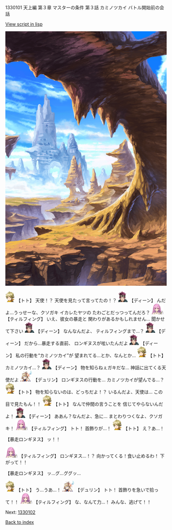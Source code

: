 1330101 天上編 第３章 マスターの条件 第３話 カミノツカイ バトル開始前の会話

[View script in lisp](../scripts/1330101.txt)

![wild.png](../images/backgrounds/wild.png)

<img src="../images/units/4.png" alt="4.png" height="34"/>
【トト】
天使！？
天使を見たって言ってたの！？

<img src="../images/units/6.png" alt="6.png" height="34"/>
【ディーン】
んだよ…うっせーな、クソガキ
イカレたヤツの
たわごとだっつってんだろ？

<img src="../images/units/24.png" alt="24.png" height="34"/>
【ティルフィング】
いえ、彼女の暴走と
関わりがあるかもしれません…
聞かせて下さい

<img src="../images/units/6.png" alt="6.png" height="34"/>
【ディーン】
なんなんだよ、
ティルフィングまで…？

<img src="../images/units/6.png" alt="6.png" height="34"/>
【ディーン】
だから…暴走する直前、
ロンギヌスが呟いたんだよ

<img src="../images/units/6.png" alt="6.png" height="34"/>
【ディーン】
私の行動を“カミノツカイ”が
望まれてる…とか、なんとか…

<img src="../images/units/4.png" alt="4.png" height="34"/>
【トト】
カミノツカイ…？

<img src="../images/units/6.png" alt="6.png" height="34"/>
【ディーン】
物を知らねぇガキだな…
神話に出てくる天使だよ

<img src="../images/units/0.png" alt="0.png" height="34"/>
【デュリン】
ロンギヌスの行動を…
カミノツカイが望んでる…？

<img src="../images/units/4.png" alt="4.png" height="34"/>
【トト】
物を知らないのは、どっちだよ！？
いるんだよ、天使は…
この目で見たもん！！

<img src="../images/units/4.png" alt="4.png" height="34"/>
【トト】
なんで仲間の言うことを
信じてやらないんだよ！

<img src="../images/units/6.png" alt="6.png" height="34"/>
【ディーン】
ああん？なんだよ、急に…
まとわりつくなよ、クソガキ！

<img src="../images/units/24.png" alt="24.png" height="34"/>
【ティルフィング】
トト！
首飾りが…！

<img src="../images/units/4.png" alt="4.png" height="34"/>
【トト】
え？あ…！

【暴走ロンギヌス】
ッ！！

<img src="../images/units/24.png" alt="24.png" height="34"/>
【ティルフィング】
ロンギヌス…！？
向かってくる！食い止めるわ！
下がって！！

【暴走ロンギヌス】
ッ…グ…ググッ…

<img src="../images/units/4.png" alt="4.png" height="34"/>
【トト】
う…うあ…！

<img src="../images/units/0.png" alt="0.png" height="34"/>
【デュリン】
トト！
首飾りを急いで拾って！！

<img src="../images/units/24.png" alt="24.png" height="34"/>
【ティルフィング】
な、なんて力…！
みんな、逃げて！！

Next: [1330102](1330102.md)

[Back to index](index.md)
